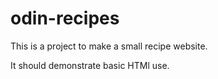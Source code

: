 # odin-recipes
This is a project to make a small recipe website.

It should demonstrate basic HTMl use.